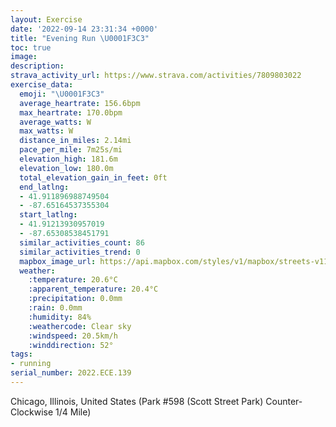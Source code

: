 ```yaml
---
layout: Exercise
date: '2022-09-14 23:31:34 +0000'
title: "Evening Run \U0001F3C3"
toc: true
image:
description:
strava_activity_url: https://www.strava.com/activities/7809803022
exercise_data:
  emoji: "\U0001F3C3"
  average_heartrate: 156.6bpm
  max_heartrate: 170.0bpm
  average_watts: W
  max_watts: W
  distance_in_miles: 2.14mi
  pace_per_mile: 7m25s/mi
  elevation_high: 181.6m
  elevation_low: 180.0m
  total_elevation_gain_in_feet: 0ft
  end_latlng:
  - 41.911896988749504
  - -87.65164537355304
  start_latlng:
  - 41.91213930957019
  - -87.65308538451791
  similar_activities_count: 86
  similar_activities_trend: 0
  mapbox_image_url: https://api.mapbox.com/styles/v1/mapbox/streets-v11/static/path-5+787af2-1.0(e%7Bx~Fzk~uO%3FaADg%40c%40c%40T_%40r%40w%40Xg%40d%40k%40DMHqA%40_AJeABo%40AIO%5BFMH%5DDw%40FYHGPGNIHKBO%3FMYmAE_%40MgBAqBBmCLgB%40k%40%3F_%40EYDMXUZg%40LMJARDJHJV%40x%40GdA%3Ff%40NrBFLNHVFdAD%5CIPMDIH%5BKyDIe%40IMWOaBFOHSZGTEVHtA%40lAFXFJPLJ%40d%40Bb%40%3F%5EIPIDIJU%40YGsCAYK%5BQSKGSCiADKBOJGJM%5EEf%40JxCFTJJRJz%40HZ%3FRGZOLOBOMeEKc%40OSKG_%40CkAPULGJITEj%40%3Fj%40Hx%40B%60ALTJFf%40Jd%40%40r%40ERMFOF%5BGgDE%5BK%5BOOMEa%40Ck%40%40s%40EUGSKSCoA%40G%40EBCD%3F%5EJbB%40tABXBHLR%5ENFFA%60%40%5Bp%40W%60%40KZALDt%40At%40%40h%40Fx%40KrCFzBGd%40A%5CDNJHJV%3FhAFVBTCLKRIFy%40%5CITY%60%40),pin-s-s+e5b22e(-87.65134,41.91171),pin-s-f+89ae00(-87.65008000000007,41.911279999999984)/auto/800x800?access_token=pk.eyJ1Ijoiam9zaGJlY2ttYW4iLCJhIjoiY205eWR2aDd1MWZ6djJrbXc4a3M0bWZleiJ9.XiG9OWkNcZk2QzjJbxLB4A
  weather:
    :temperature: 20.6°C
    :apparent_temperature: 20.4°C
    :precipitation: 0.0mm
    :rain: 0.0mm
    :humidity: 84%
    :weathercode: Clear sky
    :windspeed: 20.5km/h
    :winddirection: 52°
tags:
- running
serial_number: 2022.ECE.139
---
```

Chicago, Illinois, United States (Park #598 (Scott Street Park) Counter-Clockwise 1/4 Mile)
